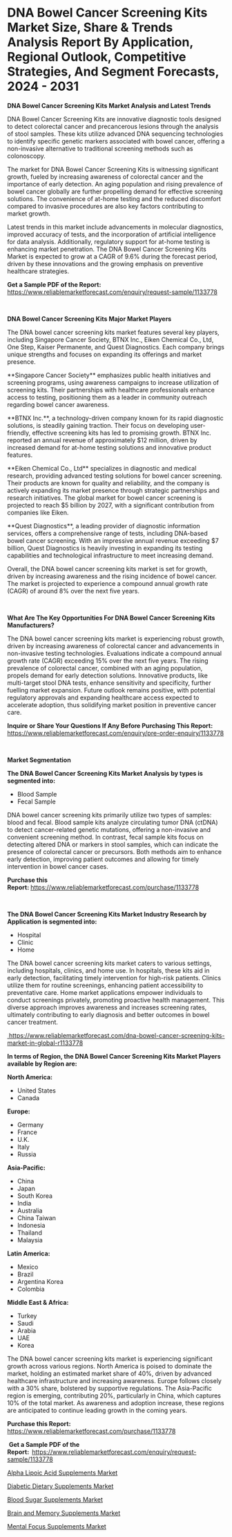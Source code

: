<p><h1>DNA Bowel Cancer Screening Kits Market Size, Share & Trends Analysis Report By Application, Regional Outlook, Competitive Strategies, And Segment Forecasts, 2024 - 2031</h1></p><p><strong>DNA Bowel Cancer Screening Kits Market Analysis and Latest Trends</strong></p>
<p><p>DNA Bowel Cancer Screening Kits are innovative diagnostic tools designed to detect colorectal cancer and precancerous lesions through the analysis of stool samples. These kits utilize advanced DNA sequencing technologies to identify specific genetic markers associated with bowel cancer, offering a non-invasive alternative to traditional screening methods such as colonoscopy.</p><p>The market for DNA Bowel Cancer Screening Kits is witnessing significant growth, fueled by increasing awareness of colorectal cancer and the importance of early detection. An aging population and rising prevalence of bowel cancer globally are further propelling demand for effective screening solutions. The convenience of at-home testing and the reduced discomfort compared to invasive procedures are also key factors contributing to market growth.</p><p>Latest trends in this market include advancements in molecular diagnostics, improved accuracy of tests, and the incorporation of artificial intelligence for data analysis. Additionally, regulatory support for at-home testing is enhancing market penetration. The DNA Bowel Cancer Screening Kits Market is expected to grow at a CAGR of 9.6% during the forecast period, driven by these innovations and the growing emphasis on preventive healthcare strategies. </p></p>
<p><strong>Get a Sample PDF of the Report:&nbsp;</strong> <a href="https://www.reliablemarketforecast.com/enquiry/request-sample/1133778?utm_campaign=1082&utm_medium=2&utm_source=Github&utm_content=ia&utm_term=18122024&utm_id=dna-bowel-cancer-screening-kits">https://www.reliablemarketforecast.com/enquiry/request-sample/1133778</a></p>
<p>&nbsp;</p>
<p><strong>DNA Bowel Cancer Screening Kits Major Market Players</strong></p>
<p><p>The DNA bowel cancer screening kits market features several key players, including Singapore Cancer Society, BTNX Inc., Eiken Chemical Co., Ltd, One Step, Kaiser Permanente, and Quest Diagnostics. Each company brings unique strengths and focuses on expanding its offerings and market presence.</p><p>**Singapore Cancer Society** emphasizes public health initiatives and screening programs, using awareness campaigns to increase utilization of screening kits. Their partnerships with healthcare professionals enhance access to testing, positioning them as a leader in community outreach regarding bowel cancer awareness.</p><p>**BTNX Inc.**, a technology-driven company known for its rapid diagnostic solutions, is steadily gaining traction. Their focus on developing user-friendly, effective screening kits has led to promising growth. BTNX Inc. reported an annual revenue of approximately $12 million, driven by increased demand for at-home testing solutions and innovative product features.</p><p>**Eiken Chemical Co., Ltd** specializes in diagnostic and medical research, providing advanced testing solutions for bowel cancer screening. Their products are known for quality and reliability, and the company is actively expanding its market presence through strategic partnerships and research initiatives. The global market for bowel cancer screening is projected to reach $5 billion by 2027, with a significant contribution from companies like Eiken.</p><p>**Quest Diagnostics**, a leading provider of diagnostic information services, offers a comprehensive range of tests, including DNA-based bowel cancer screening. With an impressive annual revenue exceeding $7 billion, Quest Diagnostics is heavily investing in expanding its testing capabilities and technological infrastructure to meet increasing demand.</p><p>Overall, the DNA bowel cancer screening kits market is set for growth, driven by increasing awareness and the rising incidence of bowel cancer. The market is projected to experience a compound annual growth rate (CAGR) of around 8% over the next five years.</p></p>
<p>&nbsp;</p>
<p><strong>What Are The Key Opportunities For DNA Bowel Cancer Screening Kits Manufacturers?</strong></p>
<p><p>The DNA bowel cancer screening kits market is experiencing robust growth, driven by increasing awareness of colorectal cancer and advancements in non-invasive testing technologies. Evaluations indicate a compound annual growth rate (CAGR) exceeding 15% over the next five years. The rising prevalence of colorectal cancer, combined with an aging population, propels demand for early detection solutions. Innovative products, like multi-target stool DNA tests, enhance sensitivity and specificity, further fuelling market expansion. Future outlook remains positive, with potential regulatory approvals and expanding healthcare access expected to accelerate adoption, thus solidifying market position in preventive cancer care.</p></p>
<p><strong>Inquire or Share Your Questions If Any Before Purchasing This Report:</strong> <a href="https://www.reliablemarketforecast.com/enquiry/pre-order-enquiry/1133778?utm_campaign=1082&utm_medium=2&utm_source=Github&utm_content=ia&utm_term=18122024&utm_id=dna-bowel-cancer-screening-kits">https://www.reliablemarketforecast.com/enquiry/pre-order-enquiry/1133778</a></p>
<p>&nbsp;</p>
<p><strong>Market Segmentation</strong></p>
<p><strong>The DNA Bowel Cancer Screening Kits Market Analysis by types is segmented into:</strong></p>
<p><ul><li>Blood Sample</li><li>Fecal Sample</li></ul></p>
<p><p>DNA bowel cancer screening kits primarily utilize two types of samples: blood and fecal. Blood sample kits analyze circulating tumor DNA (ctDNA) to detect cancer-related genetic mutations, offering a non-invasive and convenient screening method. In contrast, fecal sample kits focus on detecting altered DNA or markers in stool samples, which can indicate the presence of colorectal cancer or precursors. Both methods aim to enhance early detection, improving patient outcomes and allowing for timely intervention in bowel cancer cases.</p></p>
<p><strong>Purchase this Report:&nbsp;</strong><a href="https://www.reliablemarketforecast.com/purchase/1133778?utm_campaign=1082&utm_medium=2&utm_source=Github&utm_content=ia&utm_term=18122024&utm_id=dna-bowel-cancer-screening-kits">https://www.reliablemarketforecast.com/purchase/1133778</a></p>
<p>&nbsp;</p>
<p><strong>The DNA Bowel Cancer Screening Kits Market Industry Research by Application is segmented into:</strong></p>
<p><ul><li>Hospital</li><li>Clinic</li><li>Home</li></ul></p>
<p><p>The DNA bowel cancer screening kits market caters to various settings, including hospitals, clinics, and home use. In hospitals, these kits aid in early detection, facilitating timely intervention for high-risk patients. Clinics utilize them for routine screenings, enhancing patient accessibility to preventative care. Home market applications empower individuals to conduct screenings privately, promoting proactive health management. This diverse approach improves awareness and increases screening rates, ultimately contributing to early diagnosis and better outcomes in bowel cancer treatment.</p></p>
<p><a href="https://www.reliablemarketforecast.com/dna-bowel-cancer-screening-kits-market-in-global-r1133778?utm_campaign=1082&utm_medium=2&utm_source=Github&utm_content=ia&utm_term=18122024&utm_id=dna-bowel-cancer-screening-kits">&nbsp;https://www.reliablemarketforecast.com/dna-bowel-cancer-screening-kits-market-in-global-r1133778</a></p>
<p><strong>In terms of Region, the DNA Bowel Cancer Screening Kits Market Players available by Region are:</strong></p>
<p>
    <p> <strong> North America: </strong>
        <ul>
            <li>United States</li>
            <li>Canada</li>
        </ul>
        </p> 
    <p> <strong> Europe: </strong>
        <ul>
            <li>Germany</li>
            <li>France</li>
            <li>U.K.</li>
            <li>Italy</li>
            <li>Russia</li>
        </ul>
        </p> 
    <p> <strong> Asia-Pacific: </strong>
        <ul>
            <li>China</li>
            <li>Japan</li>
            <li>South Korea</li>
            <li>India</li>
            <li>Australia</li>
            <li>China Taiwan</li>
            <li>Indonesia</li>
            <li>Thailand</li>
            <li>Malaysia</li>
        </ul>
        </p> 
    <p> <strong> Latin America: </strong>
        <ul>
            <li>Mexico</li>
            <li>Brazil</li>
            <li>Argentina Korea</li>
            <li>Colombia</li>
        </ul>
        </p> 
    <p> <strong> Middle East & Africa: </strong>
        <ul>
            <li>Turkey</li>
            <li>Saudi</li>
            <li>Arabia</li>
            <li>UAE</li>
            <li>Korea</li>
        </ul>
    </p>
    </p>
<p><p>The DNA bowel cancer screening kits market is experiencing significant growth across various regions. North America is poised to dominate the market, holding an estimated market share of 40%, driven by advanced healthcare infrastructure and increasing awareness. Europe follows closely with a 30% share, bolstered by supportive regulations. The Asia-Pacific region is emerging, contributing 20%, particularly in China, which captures 10% of the total market. As awareness and adoption increase, these regions are anticipated to continue leading growth in the coming years.</p></p>
<p><strong>Purchase this Report: </strong><a href="https://www.reliablemarketforecast.com/purchase/1133778?utm_campaign=1082&utm_medium=2&utm_source=Github&utm_content=ia&utm_term=18122024&utm_id=dna-bowel-cancer-screening-kits">https://www.reliablemarketforecast.com/purchase/1133778</a></p>
<p>&nbsp;<strong>Get a Sample PDF of the Report:&nbsp;&nbsp;</strong><a href="https://www.reliablemarketforecast.com/enquiry/request-sample/1133778?utm_campaign=1082&utm_medium=2&utm_source=Github&utm_content=ia&utm_term=18122024&utm_id=dna-bowel-cancer-screening-kits">https://www.reliablemarketforecast.com/enquiry/request-sample/1133778</a></p>
<p><strong></strong></p>
<p><p><a href="https://www.linkedin.com/pulse/examining-alpha-lipoic-acid-supplements-market-globally-latest-9ioif?utm_campaign=1082&utm_medium=2&utm_source=Github&utm_content=ia&utm_term=18122024&utm_id=dna-bowel-cancer-screening-kits">Alpha Lipoic Acid Supplements Market</a></p><p><a href="https://www.linkedin.com/pulse/analyzing-diabetic-dietary-supplements-market-59-cagr-growth-forecast-lauzf?utm_campaign=1082&utm_medium=2&utm_source=Github&utm_content=ia&utm_term=18122024&utm_id=dna-bowel-cancer-screening-kits">Diabetic Dietary Supplements Market</a></p><p><a href="https://www.linkedin.com/pulse/study-blood-sugar-supplements-market-projectinga-cagrof-122-zhdue?utm_campaign=1082&utm_medium=2&utm_source=Github&utm_content=ia&utm_term=18122024&utm_id=dna-bowel-cancer-screening-kits">Blood Sugar Supplements Market</a></p><p><a href="https://www.linkedin.com/pulse/strategic-market-insights-navigating-global-brain-memory-supplements-jlqte?utm_campaign=1082&utm_medium=2&utm_source=Github&utm_content=ia&utm_term=18122024&utm_id=dna-bowel-cancer-screening-kits">Brain and Memory Supplements Market</a></p><p><a href="https://www.linkedin.com/pulse/analyzing-global-mental-focus-supplements-market-growth-prospects-rnu2e?utm_campaign=1082&utm_medium=2&utm_source=Github&utm_content=ia&utm_term=18122024&utm_id=dna-bowel-cancer-screening-kits">Mental Focus Supplements Market</a></p></p>